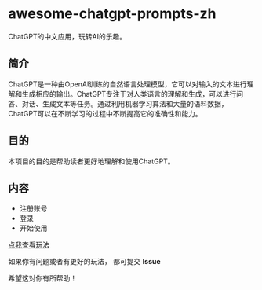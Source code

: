 # awesome-chatgpt-prompts-zh
ChatGPT的中文应用，玩转AI的乐趣。

## 简介
ChatGPT是一种由OpenAI训练的自然语言处理模型，它可以对输入的文本进行理解和生成相应的输出。ChatGPT专注于对人类语言的理解和生成，可以进行问答、对话、生成文本等任务。通过利用机器学习算法和大量的语料数据，ChatGPT可以在不断学习的过程中不断提高它的准确性和能力。

## 目的
本项目的目的是帮助读者更好地理解和使用ChatGPT。

## 内容
* 注册账号
* 登录
* 开始使用

[点我查看玩法](prompts.md)

如果你有问题或者有更好的玩法， 都可提交 **Issue** 

希望这对你有所帮助！
